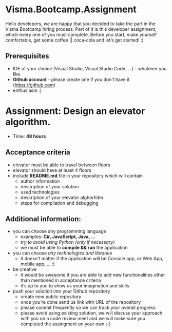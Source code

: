 # Visma.Bootcamp.Assignment

Hello developers, we are happy that you decided to take the part in the Visma Bootcamp hiring process. Part of it is this developer assignment, which every one of you must complete. Before you start, make yourself comfortable, get some coffee || coca-cola and let’s get started! :) 

## Prerequisites
- IDE of your choice (Visual Studio, Visual Studio Code, ...) - whatever you like
- **Github account** - please create one if you don’t have it (https://github.com)
- enthusiasm :)

# Assignment: Design an elevator algorithm.
- Time: **48 hours**

## Acceptance criteria
- elevator must be able to travel between floors
- elevator should have at least 4 floors
- include **README.md** file in your repository which will contain
    - author information  
    - description of your solution
    - used technologies
    - description of your elevator alghorhitm
    - steps for compilation and debugging

## Additional information:
- you can choose any programming language
    - examples: **C#, JavaScript, Java, ...**
    - *try to avoid using Python (only if necessary)*
    - we must be able to **compile && run** the application
- you can choose *any technologies and libraries*
    - it doesn’t matter if the application will be Console app, or Web App, mobile app, ... :)
- be creative 
    - it would be awesome if you are able to add new functionalities other than mentioned in acceptance criteria  
    - it’s up to you to show us your imagination and skills
- push your solution into your Github repository
    - create new public repository
    - once you’re done send us link with URL of the repository
    - please commit frequently so we can track your overall progress
    - please avoid using existing solution, we will discuss your approach with you on a code review meet and we will make sure you completed the assingment on your own ;-)
